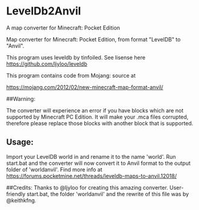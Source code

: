 # LevelDb2Anvil
A map converter for Minecraft: Pocket Edition

Map converter for Minecraft: Pocket Edition, from format "LevelDB" to "Anvil".

This program uses leveldb by tinfoiled. See lisense here https://github.com/ljyloo/leveldb

This program contains code from Mojang: source at

https://mojang.com/2012/02/new-minecraft-map-format-anvil/

##Warning:

The converter will experience an error if you have blocks which are not supported by Minecraft PC Edition. It will make your .mca files corrupted, therefore please replace those blocks with another block that is supported.

## Usage:

Import your LevelDB world in and rename it to the name 'world'.
Run start.bat and the converter will now convert it to Anvil format to the output folder of 'worldanvil'.
Find more info at https://forums.pocketmine.net/threads/leveldb-maps-to-anvil.12018/

##Credits:
Thanks to @ljyloo for creating this amazing converter.
User-friendly start.bat, the folder 'worldanvil' and the rewrite of this file was by @keithkfng.
